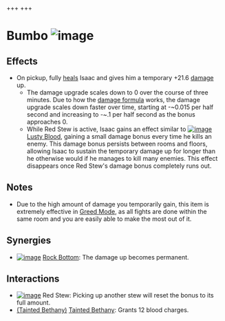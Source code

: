 +++
+++

 # Bumbo ![image](/image/Bumbo.png) 


Effects
---------


* On pickup, fully [heals](/wiki/Health#Red_Heart_Containers "Health") Isaac and gives him a temporary +21.6 [damage](/wiki/Damage "Damage") up.
	+ The damage upgrade scales down to 0 over the course of three minutes. Due to how the [damage formula](/wiki/Damage#Effective_Damage "Damage") works, the damage upgrade scales down faster over time, starting at -~0.015 per half second and increasing to -~.1 per half second as the bonus approaches 0.
	+ While Red Stew is active, Isaac gains an effect similar to [![image](/image/Lusty_Blood.png)](/wiki/Lusty_Blood "Lusty Blood") [Lusty Blood](/wiki/Lusty_Blood "Lusty Blood"), gaining a small damage bonus every time he kills an enemy. This damage bonus persists between rooms and floors, allowing Isaac to sustain the temporary damage up for longer than he otherwise would if he manages to kill many enemies. This effect disappears once Red Stew's damage bonus completely runs out.


Notes
-------


* Due to the high amount of damage you temporarily gain, this item is extremely effective in [Greed Mode](/wiki/Greed_Mode "Greed Mode"), as all fights are done within the same room and you are easily able to make the most out of it.


Synergies
-----------


* [![image](/image/Rock_Bottom.png)](/wiki/Rock_Bottom "Rock Bottom") [Rock Bottom](/wiki/Rock_Bottom "Rock Bottom"): The damage up becomes permanent.


Interactions
--------------


* [![image](/image/Red_Stew.png)](/wiki/Red_Stew "Red Stew") Red Stew: Picking up another stew will reset the bonus to its full amount.
* [(Tainted Bethany)](/wiki/Tainted_Bethany "Tainted Bethany") [Tainted Bethany](/wiki/Tainted_Bethany "Tainted Bethany"): Grants 12 blood charges.



